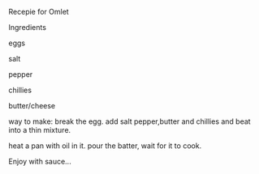 Recepie for Omlet

Ingredients 

eggs

salt

pepper

chillies



butter/cheese

way to make: break the egg. add salt pepper,butter and chillies and beat into a thin mixture.

heat a pan with oil in it. pour the batter, wait for it to cook.

Enjoy with sauce...

